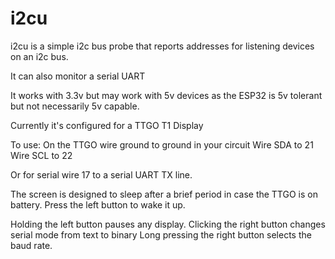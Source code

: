 # i2cu

i2cu is a simple i2c bus probe that reports addresses for listening devices on an i2c bus.

It can also monitor a serial UART

It works with 3.3v but may work with 5v devices as the ESP32 is 5v tolerant but not necessarily 5v capable.

Currently it's configured for a TTGO T1 Display

To use:
On the TTGO
wire ground to ground in your circuit
Wire SDA to 21
Wire SCL to 22

Or for serial wire 17 to a serial UART TX line.

The screen is designed to sleep after a brief period in case the TTGO is on battery. Press the left button to wake it up.

Holding the left button pauses any display.
Clicking the right button changes serial mode from text to binary
Long pressing the right button selects the baud rate.